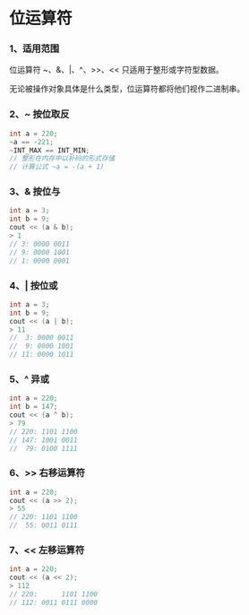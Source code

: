 # 位运算符

### 1、适用范围

位运算符 ~、&、|、^、>>、<< 只适用于整形或字符型数据。

无论被操作对象具体是什么类型，位运算符都将他们视作二进制串。

### 2、~ 按位取反

```cpp
int a = 220;
~a == -221;
~INT_MAX == INT_MIN;
// 整形在内存中以补码的形式存储
// 计算公式 ~a = -(a + 1)
```

### 3、& 按位与

```cpp
int a = 3;
int b = 9;
cout << (a & b);
> 1
// 3: 0000 0011
// 9: 0000 1001
// 1: 0000 0001
```

### 4、| 按位或

```cpp
int a = 3;
int b = 9;
cout << (a | b);
> 11
//  3: 0000 0011
//  9: 0000 1001
// 11: 0000 1011
```

### 5、^ 异或

```cpp
int a = 220;
int b = 147;
cout << (a ^ b);
> 79
// 220: 1101 1100
// 147: 1001 0011
//  79: 0100 1111
```

### 6、>> 右移运算符

```cpp
int a = 220;
cout << (a >> 2);
> 55
// 220: 1101 1100
//  55: 0011 0111
```

### 7、<< 左移运算符

```cpp
int a = 220;
cout << (a << 2);
> 112
// 220:      1101 1100
// 112: 0011 0111 0000
```
